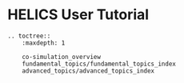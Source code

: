 # HELICS User Tutorial

```eval_rst
.. toctree::
    :maxdepth: 1

    co-simulation_overview
    fundamental_topics/fundamental_topics_index
    advanced_topics/advanced_topics_index

```
